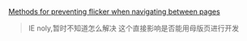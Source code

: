 [Methods for preventing flicker when navigating between pages]()

> IE noly,暂时不知道怎么解决
> 这个直接影响是否能用母版页进行开发



